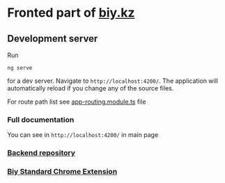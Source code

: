 # Fronted part of [biy.kz](https://mp.biy.kz)


## Development server
Run
```dotenv
ng serve
```
for a dev server. Navigate to `http://localhost:4200/`. The application will automatically reload if you change any of the source files.

For route path list see [app-routing.module.ts](src/app/app-routing.module.ts:21) file

### Full documentation 
You can see in `http://localhost:4200/` in main page

### [Backend repository](https://github.com/tlksmn/api_biy)
### [Biy Standard Chrome Extension](https://github.com/tlksmn/standard-biy)
